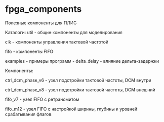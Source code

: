 # fpga_components
Полезные компоненты для ПЛИС


Каталоги:
 util - общие компоненты для моделирования

 clk  - компоненты управления тактовой частотой

 fifo - компоненты FIFO

 examples - примеры программ
     - delta_delay - влияние дельта-задержки	

Компоненты:

  ctrl_dcm_phase_v6 - узел подстройки тактовой частоты, DCM внутри

  ctrl_dcm_phase_v8 - узел подстройки тактовой частоты, DCM внешний

  fifo_v7 - узел FIFO с ретрансмитом

  fifo_m12 - узел FIFO с настройкой ширины, глубины и уровней срабатывания флагов


 
   
	
	